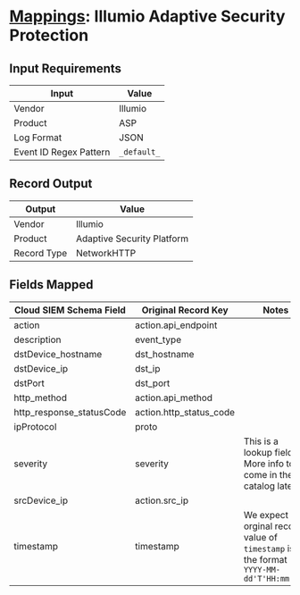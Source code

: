 # [Mappings](README.md): Illumio Adaptive Security Protection

## Input Requirements

|Input|Value|
|-----|-----|
|Vendor|Illumio|
|Product|ASP|
|Log Format|JSON|
|Event ID Regex Pattern|`_default_`|

## Record Output

|Output|Value|
|------|-----|
|Vendor|Illumio|
|Product|Adaptive Security Platform|
|Record Type|NetworkHTTP|

## Fields Mapped

|Cloud SIEM Schema Field|Original Record Key|Notes|
|-----------------------|-------------------|-----|
|action|action.api_endpoint||
|description|event_type||
|dstDevice_hostname|dst_hostname||
|dstDevice_ip|dst_ip||
|dstPort|dst_port||
|http_method|action.api_method||
|http_response_statusCode|action.http_status_code||
|ipProtocol|proto||
|severity|severity|This is a lookup field. More info to come in the catalog later...|
|srcDevice_ip|action.src_ip||
|timestamp|timestamp|We expect the orginal record value of `timestamp` is in the format `YYYY-MM-dd'T'HH:mm:ssZ`|

